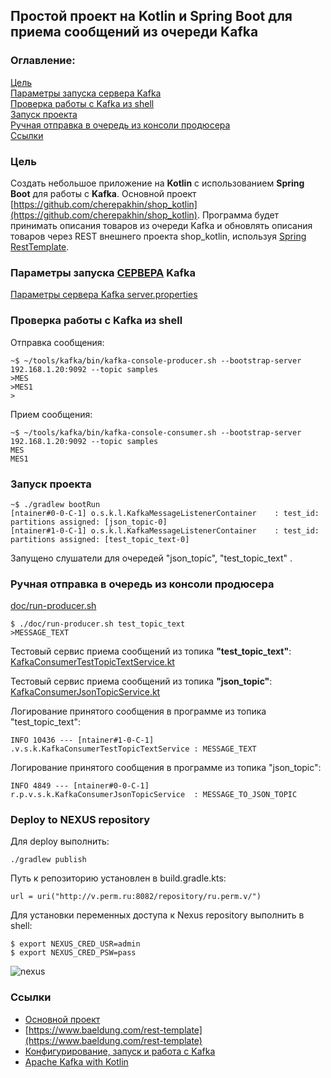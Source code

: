 ## Простой проект на Kotlin и Spring Boot для приема сообщений из очереди Kafka

### Оглавление:
[Цель](#target)<br/>
[Параметры запуска сервера Kafka](#parameters)<br/>
[Проверка работы с Kafka из shell](#work_in_shell)<br/>
[Запуск проекта](#run_receiver)<br/>
[Ручная отправка в очередь из консоли продюсера](#manual_send)<br/>
[Ссылки](#links)<br/>

<a id="target"></a>
### Цель

Cоздать небольшое приложение на <b>Kotlin</b> с использованием <b>Spring Boot</b> для работы с <b>Kafka</b>.
Основной проект [https://github.com/cherepakhin/shop_kotlin](https://github.com/cherepakhin/shop_kotlin).
Программа будет принимать описания товаров из очереди Kafka и обновлять описания товаров через REST внешнего проекта shop_kotlin, используя [Spring RestTemplate](https://docs.spring.io/spring-framework/docs/current/javadoc-api/org/springframework/web/client/RestTemplate.html).

<a id="parameters"></a>
### Параметры запуска <ins>СЕРВЕРА</ins> Kafka

[Параметры сервера Kafka server.properties](https://github.com/cherepakhin/shop_kafka_receiver/blob/dev/doc/server.properties)

<a id="work_in_shell"></a>
### Проверка работы с Kafka из shell

Отправка сообщения:

````shell
~$ ~/tools/kafka/bin/kafka-console-producer.sh --bootstrap-server 192.168.1.20:9092 --topic samples
>MES
>MES1
>
````

Прием сообщения:

````shell
~$ ~/tools/kafka/bin/kafka-console-consumer.sh --bootstrap-server 192.168.1.20:9092 --topic samples
MES
MES1
````

<a id="run_receiver"></a>
### Запуск проекта

````shell
~$ ./gradlew bootRun
[ntainer#0-0-C-1] o.s.k.l.KafkaMessageListenerContainer    : test_id: partitions assigned: [json_topic-0]
[ntainer#1-0-C-1] o.s.k.l.KafkaMessageListenerContainer    : test_id: partitions assigned: [test_topic_text-0]
````

Запущено слушатели для очередей "json_topic", "test_topic_text" .

<a id="manual_send"></a>
### Ручная отправка в очередь из консоли продюсера 
[doc/run-producer.sh](https://github.com/cherepakhin/shop_kafka_receiver/blob/dev/doc/run-producer.sh)

````shell
$ ./doc/run-producer.sh test_topic_text
>MESSAGE_TEXT
````

Тестовый сервис приема сообщений из топика __"test_topic_text"__:
[KafkaConsumerTestTopicTextService.kt](https://github.com/cherepakhin/shop_kafka_receiver/blob/dev/src/main/kotlin/ru/perm/v/shopkotlin/kafka_receiver/KafkaConsumerTestTopicTextService.kt)

Тестовый сервис приема сообщений из топика __"json_topic"__:
[KafkaConsumerJsonTopicService.kt](https://github.com/cherepakhin/shop_kafka_receiver/blob/dev/src/main/kotlin/ru/perm/v/shopkotlin/kafka_receiver/KafkaConsumerJsonTopicService.kt)

Логирование принятого сообщения в программе из топика "test_topic_text":

````shell
INFO 10436 --- [ntainer#1-0-C-1] .v.s.k.KafkaConsumerTestTopicTextService : MESSAGE_TEXT
````

Логирование принятого сообщения в программе из топика "json_topic":

````shell
INFO 4849 --- [ntainer#0-0-C-1] r.p.v.s.k.KafkaConsumerJsonTopicService  : MESSAGE_TO_JSON_TOPIC
````

<a id="nexus"></a>
### Deploy to NEXUS repository

Для deploy выполнить:

````shell
./gradlew publish
````

Путь к репозиторию установлен в build.gradle.kts:

````shell
url = uri("http://v.perm.ru:8082/repository/ru.perm.v/")
````

Для установки переменных доступа к Nexus repository выполнить в shell:

````shell
$ export NEXUS_CRED_USR=admin
$ export NEXUS_CRED_PSW=pass
````

![nexus](doc/nexus.png)


<a id="links"></a>
### Ссылки

- [Основной проект](https://github.com/cherepakhin/shop_kotlin)
- [https://www.baeldung.com/rest-template](https://www.baeldung.com/rest-template)
- [Конфигурирование, запуск и работа с Kafka](http://v.perm.ru/main/index.php/homepage/66-konfigurirovanie-zapusk-i-rabota-s-kafka)
- [Apache Kafka with Kotlin](https://www.baeldung.com/kotlin/apache-kafka)